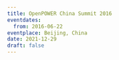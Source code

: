 ```yaml
---
title: OpenPOWER China Summit 2016
eventdates:
  from: 2016-06-22
eventplace: Beijing, China
date: 2021-12-29
draft: false
---
```

